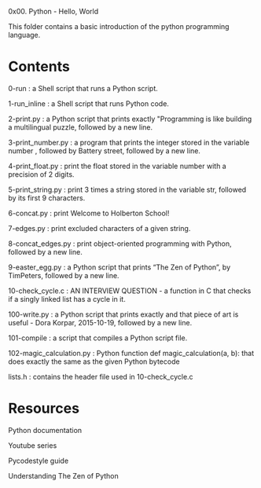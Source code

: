 0x00. Python - Hello, World

This folder contains a basic introduction of the python programming language.

# Contents

 0-run : a Shell script that runs a Python script.
 
 1-run_inline : a Shell script that runs Python code.
 
 2-print.py : a Python script that prints exactly "Programming is like building a multilingual puzzle, followed by a new line.
 
 3-print_number.py : a program that prints the integer stored in the variable number , followed by Battery street, followed by a new line.
 
 4-print_float.py : print the float stored in the variable number with a precision of 2 digits.
 
 5-print_string.py : print 3 times a string stored in the variable str, followed by its first 9 characters.
 
 6-concat.py : print Welcome to Holberton School!
 
 7-edges.py : print excluded characters of a given string.
 
 8-concat_edges.py : print object-oriented programming with Python, followed by a new line.
 
 9-easter_egg.py : a Python script that prints “The Zen of Python”, by TimPeters, followed by a new line.
 
 10-check_cycle.c : AN INTERVIEW QUESTION - a function in C that checks if a singly linked list has a cycle in it.
 
 100-write.py : a Python script that prints exactly and that piece of art is useful - Dora Korpar, 2015-10-19, followed by a new line.
 
 101-compile : a script that compiles a Python script file.
 
 102-magic_calculation.py : Python function def magic_calculation(a, b): that does exactly the same as the given Python bytecode
 
 lists.h : contains the header file used in 10-check_cycle.c
 
# Resources

Python documentation

Youtube series

Pycodestyle guide

Understanding The Zen of Python
